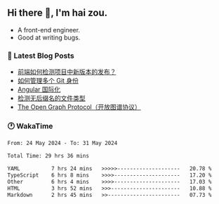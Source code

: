 ## Hi there 👋, I'm hai zou.

- A front-end engineer.
- Good at writing bugs.

### 📖 Latest Blog Posts
<!-- BLOG-POST-LIST:START -->
- [前端如何检测项目中新版本的发布？](https://www.luckyzh.cn/angular/version-update/)
- [如何管理多个 Git 身份](https://www.luckyzh.cn/git/multi-git-identity/)
- [Angular 国际化](https://www.luckyzh.cn/angular/i18n/)
- [检测无后缀名的文件类型](https://www.luckyzh.cn/js/filetype-check/)
- [The Open Graph Protocol（开放图谱协议）](https://www.luckyzh.cn/website/open-graph-protocol/)
<!-- BLOG-POST-LIST:END -->

### 🕐 WakaTime
<!--START_SECTION:waka-->

```txt
From: 24 May 2024 - To: 31 May 2024

Total Time: 29 hrs 36 mins

YAML          7 hrs 24 mins   >>>>>--------------------   20.78 %
TypeScript    6 hrs 8 mins    >>>>---------------------   17.20 %
Other         6 hrs 4 mins    >>>>---------------------   17.03 %
HTML          3 hrs 52 mins   >>>----------------------   10.88 %
Markdown      2 hrs 45 mins   >>-----------------------   07.73 %
```

<!--END_SECTION:waka-->
